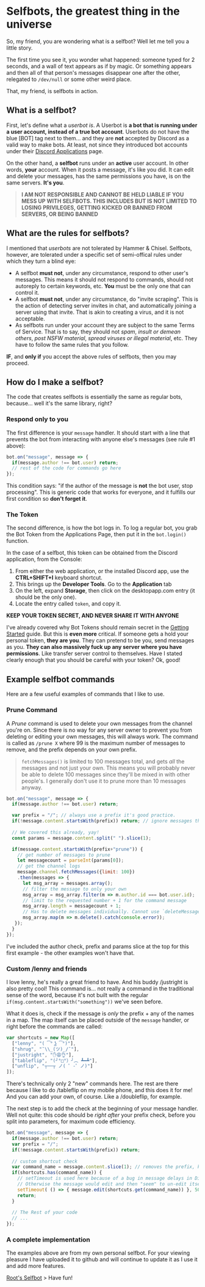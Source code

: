 # Selfbots, the greatest thing in the universe

So, my friend, you are wondering what is a selfbot? Well let me tell you a little story.

The first time you see it, you wonder what happened: someone typed for 2 seconds, and a wall of text appears as if by magic. Or something appears and then all of that person's messages disappear one after the other, relegated to `/dev/null` or some other weird place.

That, my friend, is selfbots in action. 

## What is a selfbot?

First, let's define what a *userbot is*. A Userbot is **a bot that is running under a user account, instead of a true bot account**. Userbots do not have the blue [BOT] tag next to them... and they are **not** accepted by Discord as a valid way to make bots. At least, not since they introduced bot accounts under their [Discord Applications](https://discordapp.com/developers/applications/me) page. 

On the other hand, a **selfbot** runs under an **active** user account. In other words, **your** account. When it posts a message, it's like you did. It can edit and delete your messages, has the same permissions you have, is on the same servers. **It's you**.

> **I AM NOT RESPONSIBLE AND CANNOT BE HELD LIABLE IF YOU MESS UP WITH SELFBOTS. THIS INCLUDES BUT IS NOT LIMITED TO LOSING PRIVILEGES, GETTING KICKED OR BANNED FROM SERVERS, OR BEING BANNED**

## What are the rules for selfbots?

I mentioned that *userbots* are not tolerated by Hammer & Chisel. Selfbots, however, are tolerated under a specific set of semi-offical rules under which they turn a blind eye: 

- A selfbot **must not**, under any circumstance, respond to other user's messages. This means it should not respond to commands, should not autoreply to certain keywords, etc. **You** must be the only one that can control it.
- A selfbot **must not**, under any circumstance, do "invite scraping". This is the action of detecting server invites in chat, and automatically joining a server using that invite. That is akin to creating a virus, and it is not acceptable.
- As selfbots run under your account they are subject to the same Terms of Service. That is to say, they should not *spam*, *insult or demean others*, *post NSFW material*, *spread viruses or illegal material*, etc. They have to follow the same rules that you follow. 

**IF**, and **only if** you accept the above rules of selfbots, then you may proceed.

## How do I make a selfbot?

The code that creates selfbots is essentially the same as regular bots, because... well it's the same library, right? 

### Respond only to you

The first difference is your `message` handler. It should start with a line that prevents the bot from interacting with anyone else's messages (see rule #1 above): 

```js
bot.on("message", message => {
  if(message.author !== bot.user) return;
  // rest of the code for commands go here
});
```

This condition says: "if the author of the message is **not** the bot user, stop processing". This is generic code that works for everyone, and it fulfills our first condition so **don't forget it**.

### The Token

The second difference, is how the bot logs in. To log a regular bot, you grab the Bot Token from the Applications Page, then put it in the `bot.login()` function.

In the case of a selfbot, this token can be obtained from the Discord application, from the Console:

1. From either the web application, or the installed Discord app, use the **CTRL+SHIFT+I** keyboard shortcut.
2. This brings up the **Developer Tools**. Go to the **Application** tab
3. On the left, expand **Storage**, then click on the desktopapp.com entry (it should be the only one).
4. Locate the entry called `token`, and copy it.

**KEEP YOUR TOKEN SECRET, AND NEVER SHARE IT WITH ANYONE**

I've already covered why Bot Tokens should remain secret in the [Getting Started](../getting-started/the-long-version.md) guide. But this is **even more** critical. If someone gets a hold your personal token, **they are you**. They can pretend to be you, send messages as you. **They can also massively fuck up any server where you have permissions**. Like transfer server control to themselves. Have I stated clearly enough that you should be careful with your token? Ok, good!

## Example selfbot commands

Here are a few useful examples of commands that I like to use. 

### Prune Command

A *Prune* command is used to delete your own messages from the channel you're on. Since there is no way for any server owner to prevent you from deleting or editing your own messages, this will always work. The command is called as `/prune X` where 99 is the maximum number of messages to remove, and the prefix depends on your own prefix.

> `fetchMessages()` is limited to 100 messages total, and gets *all* the messages and not just your own. This means you will probably never be able to delete 100 messages since they'll be mixed in with other people's. I generally don't use it to prune more than 10 messages anyway.

```js
bot.on("message", message => {
  if(message.author !== bot.user) return;

  var prefix = "/"; // always use a prefix it's good practice.
  if(!message.content.startsWith(prefix)) return; // ignore messages that... you know the drill.
  
  // We covered this already, yay!
  const params = message.content.split(" ").slice(1);

  if(message.content.startsWith(prefix+"prune")) {
    // get number of messages to prune
    let messagecount = parseInt(params[0]);
    // get the channel logs
    message.channel.fetchMessages({limit: 100})
    .then(messages => {
      let msg_array = messages.array();
      // filter the message to only your own
      msg_array = msg_array.filter(m => m.author.id === bot.user.id);
      // limit to the requested number + 1 for the command message
      msg_array.length = messagecount + 1;
      // Has to delete messages individually. Cannot use `deleteMessages()` on selfbots.
      msg_array.map(m => m.delete().catch(console.error));
   });
  }
});
```

I've included the author check, prefix and params slice at the top for this first example - the other examples won't have that.

### Custom /lenny and friends

I love lenny, he's really a great friend to have. And his buddy /justright is also pretty cool! This command is... not really a command in the traditional sense of the word, because it's not built with the regular `if(msg.content.startsWith("something"))` we've seen before.

What it does is, check if the message is *only* the prefix + any of the names in a map. The map itself can be placed outside of the `message` handler, or right before the commands are called: 

```js
var shortcuts = new Map([
  ["lenny", "( ͡° ͜ʖ ͡°)"],
  ["shrug", "¯\\_(ツ)_/¯"],
  ["justright", "✋😩👌"],
  ["tableflip", "(╯°□°）╯︵ ┻━┻"],
  ["unflip", "┬──┬﻿ ノ( ゜-゜ノ)"]
]);
```

There's technically only 2 "new" commands here. The rest are there because I like to do /tableflip on my mobile phone, and this does it for me! And you can add your own, of course. Like a /doubleflip, for example.

The next step is to add the check at the beginning of your message handler. Well not quite: this code should be *right after* your prefix check, before you split into parameters, for maximum code efficiency.

```js
bot.on("message", message => {
  if(message.author !== bot.user) return;
  var prefix = "/";
  if(!message.content.startsWith(prefix)) return;
  
  // custom shortcut check
  var command_name = message.content.slice(1); // removes the prefix, keeps the rest
  if(shortcuts.has(command_name)) {
    // setTimeout is used here because of a bug in message delays in Discord.
    // Otherwise the message would edit and then "seem" to un-edit itself... ¯\_(ツ)_/¯
    setTimeout( () => { message.edit(shortcuts.get(command_name)) }, 50);
    return;
  }
  
  // The Rest of your code
  // ...
});
```

### A complete implementation

The examples above are from my own personal selfbot. For your viewing pleasure I have uploaded it to github and will continue to update it as I use it and add more features. 

[Root's Selfbot](https://github.com/eslachance/djs-selfbot-v9) > Have fun!